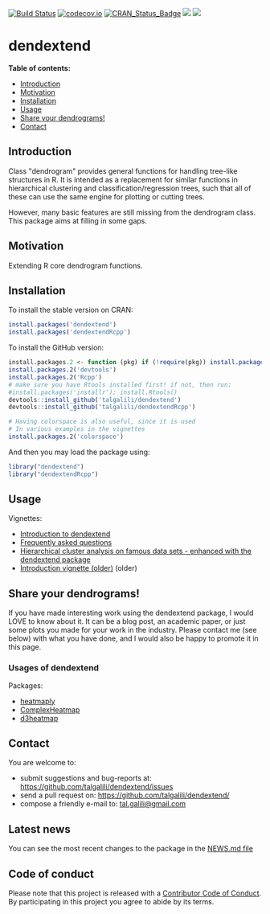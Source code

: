 [![Build Status](https://travis-ci.org/talgalili/dendextend.png?branch=master)](https://travis-ci.org/talgalili/dendextend)
[![codecov.io](https://codecov.io/github/talgalili/dendextend/coverage.svg?branch=master)](https://codecov.io/github/talgalili/dendextend?branch=master)
[![CRAN_Status_Badge](http://www.r-pkg.org/badges/version/dendextend)](https://cran.r-project.org/package=dendextend)
![](http://cranlogs.r-pkg.org/badges/dendextend?color=yellow)
![](http://cranlogs.r-pkg.org/badges/grand-total/dendextend?color=yellowgreen)

# dendextend

**Table of contents:**

* [Introduction](#introduction)
* [Motivation](#motivation)
* [Installation](#installation)
* [Usage](#usage)
* [Share your dendrograms!](#share-your-dendrograms)
* [Contact](#contact)


## Introduction

Class "dendrogram" provides general functions for handling tree-like structures in R. It is intended as a replacement for similar functions in hierarchical clustering and classification/regression trees, such that all of these can use the same engine for plotting or cutting trees.

However, many basic features are still missing from the dendrogram class.  This package aims at filling in some gaps.


## Motivation

Extending R core dendrogram functions.

## Installation

To install the stable version on CRAN:

```r
install.packages('dendextend')
install.packages('dendextendRcpp')
```

To install the GitHub version:

```R
install.packages.2 <- function (pkg) if (!require(pkg)) install.packages(pkg);
install.packages.2('devtools')
install.packages.2('Rcpp')
# make sure you have Rtools installed first! if not, then run:
#install.packages('installr'); install.Rtools()
devtools::install_github('talgalili/dendextend')
devtools::install_github('talgalili/dendextendRcpp')

# Having colorspace is also useful, since it is used
# In various examples in the vignettes
install.packages.2('colorspace')
```

And then you may load the package using:

```R
library("dendextend")
library("dendextendRcpp")
```

## Usage

Vignettes: 

* [Introduction to dendextend](https://htmlpreview.github.io/?https://github.com/talgalili/dendextend/blob/master/inst/ignored/Introduction%20to%20dendextend.html)
* [Frequently asked questions](https://htmlpreview.github.io/?https://github.com/talgalili/dendextend/blob/master/inst/ignored/Frequently%20asked%20questions.html)
* [Hierarchical cluster analysis on famous data sets - enhanced with the dendextend package](https://htmlpreview.github.io/?https://github.com/talgalili/dendextend/blob/master/inst/ignored/Hierarchical%20cluster%20analysis%20on%20famous%20data%20sets%20-%20enhanced%20with%20the%20dendextend%20package.html)
* [Introduction vignette (older)](https://github.com/talgalili/dendextend/blob/master/inst/doc/dendextend-tutorial.pdf)  (older)

## Share your dendrograms!

If you have made interesting work using the dendextend package, I would LOVE to know about it. It can be a blog post, an academic paper, or just some plots you made for your work in the industry. Please contact me (see below) with what you have done, and I would also be happy to promote it in this page.

### Usages of dendextend

Packages:
* [heatmaply](https://github.com/talgalili/heatmaply)
* [ComplexHeatmap](https://www.bioconductor.org/packages/3.3/bioc/html/ComplexHeatmap.html)
* [d3heatmap](https://CRAN.R-project.org/package=d3heatmap/vignettes/Introduction.html)




## Contact

You are welcome to:

* submit suggestions and bug-reports at: <https://github.com/talgalili/dendextend/issues>
* send a pull request on: <https://github.com/talgalili/dendextend/>
* compose a friendly e-mail to: <tal.galili@gmail.com>


## Latest news

You can see the most recent changes to the package in the [NEWS.md file](https://github.com/talgalili/dendextend/blob/master/NEWS.md)



## Code of conduct

Please note that this project is released with a [Contributor Code of Conduct](CONDUCT.md). By participating in this project you agree to abide by its terms.

